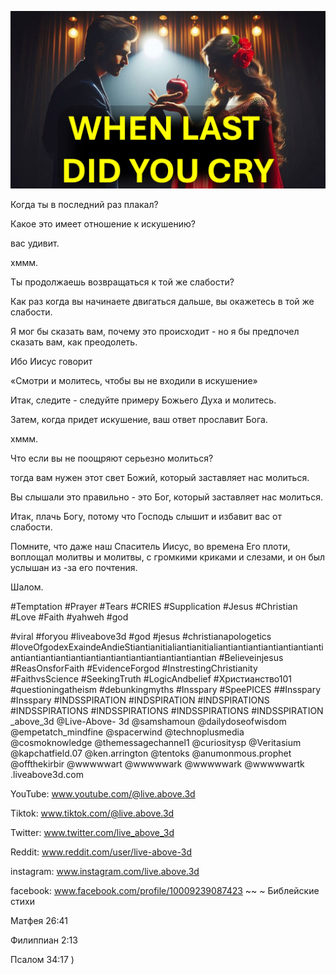 ![Video cover image](../cover.jpeg "cover-photo")

Когда ты в последний раз плакал?

Какое это имеет отношение к искушению?

вас удивит.

хммм.

Ты продолжаешь возвращаться к той же слабости?

Как раз когда вы начинаете двигаться дальше, вы окажетесь в той же слабости.

Я мог бы сказать вам, почему это происходит - но я бы предпочел сказать вам, как преодолеть.

Ибо Иисус говорит

«Смотри и молитесь, чтобы вы не входили в искушение»

Итак, следите - следуйте примеру Божьего Духа и молитесь.

Затем, когда придет искушение, ваш ответ прославит Бога.

хммм.

Что если вы не поощряют серьезно молиться?

тогда вам нужен этот свет Божий, который заставляет нас молиться.

Вы слышали это правильно - это Бог, который заставляет нас молиться.

Итак, плачь Богу, потому что Господь слышит и избавит вас от слабости.

Помните, что даже наш Спаситель Иисус, во времена Его плоти, воплощал молитвы и молитвы, с громкими криками и слезами, и он был услышан из -за его почтения.

Шалом.


#Temptation #Prayer #Tears #CRIES #Supplication #Jesus #Christian #Love #Faith #yahweh #god

#viral #foryou #liveabove3d #god #jesus #christianapologetics #loveOfgodexExaindeAndieStiantianitialiantianitialiantiantiantiantiantiantiantiantiantiantiantiantiantiantiantiantiantiantiantiantian #Believeinjesus #ReasOnsforFaith #EvidenceForgod #InstrestingChristianity #FaithvsScience #SeekingTruth #LogicAndbelief #Христианство101 #questioningatheism #debunkingmyths #Insspary #SpeePICES ##Insspary #Insspary #INDSSPIRATION #INDSPIRATION #INDSPIRATIONS #INDSSPIRATIONS #INDSSPIRATIONS #INDSSPIRATIONS #INDSSPIRATION _above_3d @Live-Above- 3d @samshamoun @dailydoseofwisdom @empetatch_mindfine @spacerwind @technoplusmedia @cosmoknowledge @themessagechannel1 @curiositysp @Veritasium @kapchatfield.07 @ken.arrington @tentoks @anumonmous.prophet @offthekirbir @wwwwwart @wwwwwark @wwwwwark @wwwwwartk .liveabove3d.com

YouTube: www.youtube.com/@live.above.3d


Tiktok: www.tiktok.com/@live.above.3d

Twitter: www.twitter.com/live_above_3d

Reddit: www.reddit.com/user/live-above-3d

instagram: www.instagram.com/live.above.3d

facebook: www.facebook.com/profile/10009239087423 ~~ ~ Библейские стихи

Матфея 26:41

Филиппиан 2:13

Псалом 34:17 )


